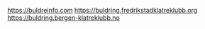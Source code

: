 https://buldreinfo.com
https://buldring.fredrikstadklatreklubb.org
https://buldring.bergen-klatreklubb.no